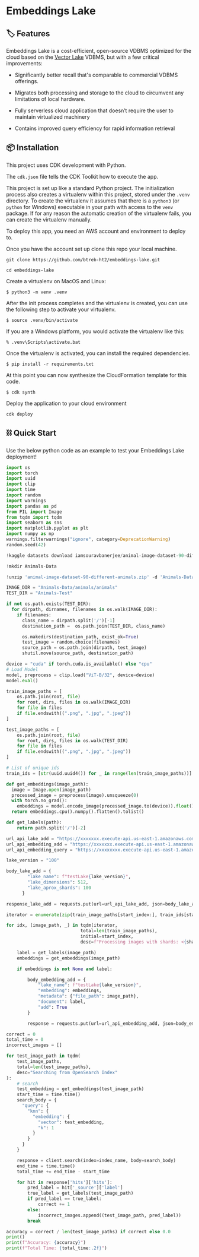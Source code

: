 
# Embeddings Lake

## 🏷 Features

Embeddings Lake is a cost-efficient, open-source VDBMS optimized for the cloud based on the [Vector Lake](https://github.com/msoedov/vector_lake) VDBMS, but with a few critical improvements:

- Significantly better recall that's comparable to  commercial VDBMS offerings. 

- Migrates both processing and storage to the cloud to circumvent any limitations of local hardware. 

- Fully serverless cloud application that doesn’t require the user to maintain virtualized machinery

- Contains improved query efficiency for rapid information retrieval


## 📦 Installation

This project uses CDK development with Python.

The `cdk.json` file tells the CDK Toolkit how to execute the app.

This project is set up like a standard Python project.  The initialization
process also creates a virtualenv within this project, stored under the `.venv`
directory.  To create the virtualenv it assumes that there is a `python3`
(or `python` for Windows) executable in your path with access to the `venv`
package. If for any reason the automatic creation of the virtualenv fails,
you can create the virtualenv manually.

To deploy this app, you need an AWS account and environment to deploy to. 

Once you have the account set up clone this repo your local machine. 

```
git clone https://github.com/btreb-ht2/embeddings-lake.git
```

```
cd embeddings-lake
```

Create a virtualenv on MacOS and Linux:

```
$ python3 -m venv .venv
```

After the init process completes and the virtualenv is created, you can use the following
step to activate your virtualenv.

```
$ source .venv/bin/activate
```

If you are a Windows platform, you would activate the virtualenv like this:

```
% .venv\Scripts\activate.bat
```

Once the virtualenv is activated, you can install the required dependencies.

```
$ pip install -r requirements.txt
```

At this point you can now synthesize the CloudFormation template for this code.

```
$ cdk synth
```

Deploy the application to your cloud environment
```
cdk deploy
```


## ⛓️ Quick Start

Use the below python code as an example to test your Embeddings Lake deployment!

```python
import os
import torch
import uuid
import clip
import time
import random
import warnings
import pandas as pd
from PIL import Image
from tqdm import tqdm
import seaborn as sns
import matplotlib.pyplot as plt
import numpy as np
warnings.filterwarnings("ignore", category=DeprecationWarning)
random.seed(42)
```

```python
!kaggle datasets download iamsouravbanerjee/animal-image-dataset-90-different-animals/
```

```python
!mkdir Animals-Data
```

```python
!unzip 'animal-image-dataset-90-different-animals.zip' -d 'Animals-Data'
```

```python
IMAGE_DIR = "Animals-Data/animals/animals"
TEST_DIR = "Animals-Test"
```

```python
if not os.path.exists(TEST_DIR):
  for dirpath, dirnames, filenames in os.walk(IMAGE_DIR):
    if filenames:
      class_name = dirpath.split('/')[-1]
      destination_path =  os.path.join(TEST_DIR, class_name)

      os.makedirs(destination_path, exist_ok=True)
      test_image = random.choice(filenames)
      source_path = os.path.join(dirpath, test_image)
      shutil.move(source_path, destination_path)
```

```python
device = "cuda" if torch.cuda.is_available() else "cpu"
# Load Model
model, preprocess = clip.load("ViT-B/32", device=device)
model.eval()
```

```python
train_image_paths = [
    os.path.join(root, file)
    for root, dirs, files in os.walk(IMAGE_DIR)
    for file in files
    if file.endswith((".png", ".jpg", ".jpeg"))
]

test_image_paths = [
    os.path.join(root, file)
    for root, dirs, files in os.walk(TEST_DIR)
    for file in files
    if file.endswith((".png", ".jpg", ".jpeg"))
]

# List of unique ids
train_ids = [str(uuid.uuid4()) for _ in range(len(train_image_paths))]
```

```python
def get_embeddings(image_path):
  image = Image.open(image_path)
  processed_image = preprocess(image).unsqueeze(0)
  with torch.no_grad():
    embeddings = model.encode_image(processed_image.to(device)).float()
  return embeddings.cpu().numpy().flatten().tolist()
```

```python
def get_labels(path):
    return path.split('/')[-2]
```

```python
url_api_lake_add = "https://xxxxxxx.execute-api.us-east-1.amazonaws.com/prod/lake"
url_api_embedding_add = "https://xxxxxxx.execute-api.us-east-1.amazonaws.com/prod/lake/embedding/add"
url_api_embedding_query = "https://xxxxxxxx.execute-api.us-east-1.amazonaws.com/prod/lake/embedding/query"

lake_version = "100"

body_lake_add = {
        "lake_name": f"testLake{lake_version}",
        "lake_dimensions": 512,
        "lake_aprox_shards": 100
      }
```

```python
response_lake_add = requests.put(url=url_api_lake_add, json=body_lake_add)
```

```python
iterator = enumerate(zip(train_image_paths[start_index:], train_ids[start_index:]))

for idx, (image_path, _) in tqdm(iterator,
                            total=len(train_image_paths),
                            initial=start_index,
                            desc=f"Processing images with shards: <{shard}>"):

    label = get_labels(image_path)
    embeddings = get_embeddings(image_path)

    if embeddings is not None and label:

        body_embedding_add = {
            "lake_name": f"testLake{lake_version}",
            "embedding": embeddings,
            "metadata": {"file_path": image_path},
            "document": label,
            "add": True
        }

        response = requests.put(url=url_api_embedding_add, json=body_embedding_add, timeout=240)
```

```python
correct = 0
total_time = 0
incorrect_images = []

for test_image_path in tqdm(
    test_image_paths,
    total=len(test_image_paths),
    desc="Searching from OpenSearch Index"
):
    # search
    test_embedding = get_embeddings(test_image_path)
    start_time = time.time()
    search_body = {
      "query": {
        "knn": {
          "embedding": {
            "vector": test_embedding,
            "k": 1
          }
        }
      }
    }

    response = client.search(index=index_name, body=search_body)
    end_time = time.time()
    total_time += end_time - start_time

    for hit in response['hits']['hits']:
        pred_label = hit['_source']['label']
        true_label = get_labels(test_image_path)
        if pred_label == true_label:
            correct += 1
        else:
            incorrect_images.append((test_image_path, pred_label))
        break

accuracy = correct / len(test_image_paths) if correct else 0.0
print()
print(f"Accuracy: {accuracy}")
print(f"Total Time: {total_time:.2f}")
```